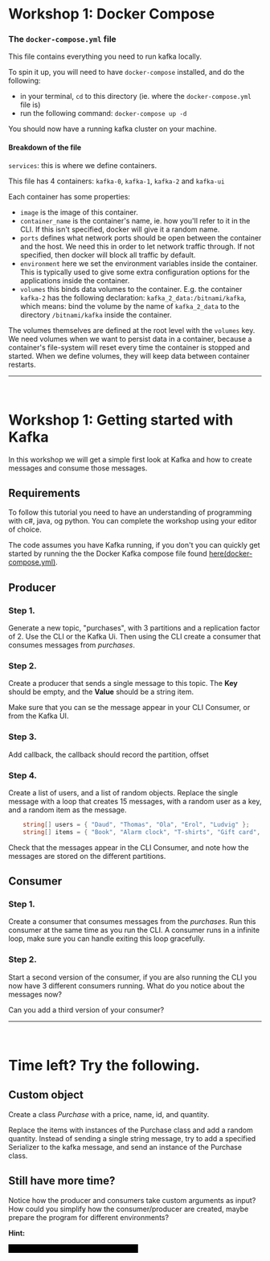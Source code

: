 # Workshop 1: Docker Compose

### The `docker-compose.yml` file

This file contains everything you need to run kafka locally.

To spin it up, you will need to have `docker-compose` installed, and do the following:

- in your terminal, `cd` to this directory (ie. where the `docker-compose.yml` file is)
- run the following command: `docker-compose up -d`

You should now have a running kafka cluster on your machine.

#### Breakdown of the file

`services`: this is where we define containers. 

This file has 4 containers: `kafka-0`, `kafka-1`, `kafka-2` and `kafka-ui`

Each container has some properties:

- `image` is the image of this container.
- `container_name` is the container's name, ie. how you'll refer to it in the CLI. If this isn't specified, docker will give it a random name.
- `ports` defines what network ports should be open between the container and the host. We need this in order to let network traffic through. If not specified, then docker will block all traffic by default.
- `environment` here we set the environment variables inside the container. This is typically used to give some extra configuration options for the applications inside the container.
- `volumes` this binds data volumes to the container. E.g. the container `kafka-2` has the following declaration: `kafka_2_data:/bitnami/kafka`, which means: bind the volume by the name of `kafka_2_data` to the directory `/bitnami/kafka` inside the container.

The volumes themselves are defined at the root level with the `volumes` key. We need volumes when we want to persist data in a container, because a container's file-system will reset every time the container is stopped and started. When we define volumes, they will keep data between container restarts.

---
<br>

# Workshop 1: Getting started with Kafka 

In this workshop we will get a simple first look at Kafka and how to create messages and consume those messages.

## Requirements

To follow this tutorial you need to have an understanding of programming with c#, java, og python. You can complete the workshop using your editor of choice.

The code assumes you have Kafka running, if you don't you can quickly get started by running the the Docker Kafka compose file found [here(docker-compose.yml)](../../docker-compose.yml).

## Producer

### Step 1.

Generate a new topic, "purchases", with 3 partitions and a replication factor of 2. Use the CLI or the Kafka Ui.
Then using the CLI create a consumer that consumes messages from *purchases*.

### Step 2.

Create a producer that sends a single message to this topic. The **Key** should be empty, and the **Value** should be a string item.

Make sure that you can se the message appear in your CLI Consumer, or from the Kafka UI.

### Step 3.

Add callback, the callback should record the partition, offset

### Step 4.

Create a list of users, and a list of random objects.
Replace the single message with a loop that creates 15 messages, with a random user as a key, and a random item as the message.

```c#
    string[] users = { "Daud", "Thomas", "Ola", "Erol", "Ludvig" };
    string[] items = { "Book", "Alarm clock", "T-shirts", "Gift card", "Batteries", "Soda", "Coffee mug" };
```

Check that the messages appear in the CLI Consumer, and note how the messages are stored on the different partitions.

## Consumer

### Step 1.

Create a consumer that consumes messages from the *purchases*. Run this consumer at the same time as you run the CLI.
A consumer runs in a infinite loop, make sure you can handle exiting this loop gracefully.

### Step 2.

Start a second version of the consumer, if you are also running the CLI you now have 3 different consumers running. What do you notice about the messages now?

Can you add a third version of your consumer?

---
<br>

# Time left? Try the following.

## Custom object

Create a class *Purchase* with a price, name, id, and quantity.

Replace the items with instances of the Purchase class and add a random quantity. Instead of sending a single string message, try to add a specified Serializer to the kafka message, and send an instance of the Purchase class.


## Still have more time?

Notice how the producer and consumers take custom arguments as input? 
How could you simplify how the consumer/producer are created, maybe prepare the program for different environments?

**Hint:**

<span class="blacked-out">Use a configuration, and a settings file.</span>
<style>
.blacked-out {
    background-color: black;
    color: black;
    user-select: none;
}
.blacked-out:hover {
    background-color: gray;
    color: white;
}
</style>